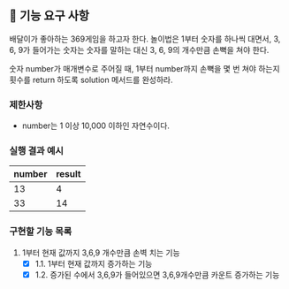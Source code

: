 ## 🚀 기능 요구 사항

배달이가 좋아하는 369게임을 하고자 한다. 놀이법은 1부터 숫자를 하나씩 대면서, 3, 6, 9가 들어가는 숫자는 숫자를 말하는 대신 3, 6, 9의 개수만큼 손뼉을 쳐야 한다.

숫자 number가 매개변수로 주어질 때, 1부터 number까지 손뼉을 몇 번 쳐야 하는지 횟수를 return 하도록 solution 메서드를 완성하라.

### 제한사항

- number는 1 이상 10,000 이하인 자연수이다.

### 실행 결과 예시

| number | result |
| --- | --- |
| 13 | 4 |
| 33 | 14 |

### 구현할 기능 목록
1. 1부터 현재 값까지 3,6,9 개수만큼 손벽 치는 기능
    - [x] 1.1. 1부터 현재 값까지 증가하는 기능
    - [x] 1.2. 증가된 수에서 3,6,9가 들어있으면 3,6,9개수만큼 카운트 증가하는 기능
